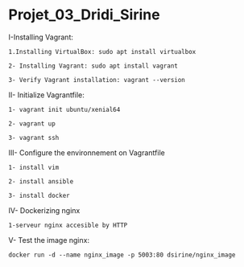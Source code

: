 # Projet_03_Dridi_Sirine
I-Installing Vagrant:

    1.Installing VirtualBox: sudo apt install virtualbox

    2- Installing Vagrant: sudo apt install vagrant
    
    3- Verify Vagrant installation: vagrant --version

II- Initialize Vagrantfile:

    1- vagrant init ubuntu/xenial64

    2- vagrant up

    3- vagrant ssh

III- Configure the environnement on Vagrantfile

    1- install vim
    
    2- install ansible
    
    3- install docker

IV- Dockerizing nginx

    1-serveur nginx accesible by HTTP

V- Test the image nginx:

    docker run -d --name nginx_image -p 5003:80 dsirine/nginx_image